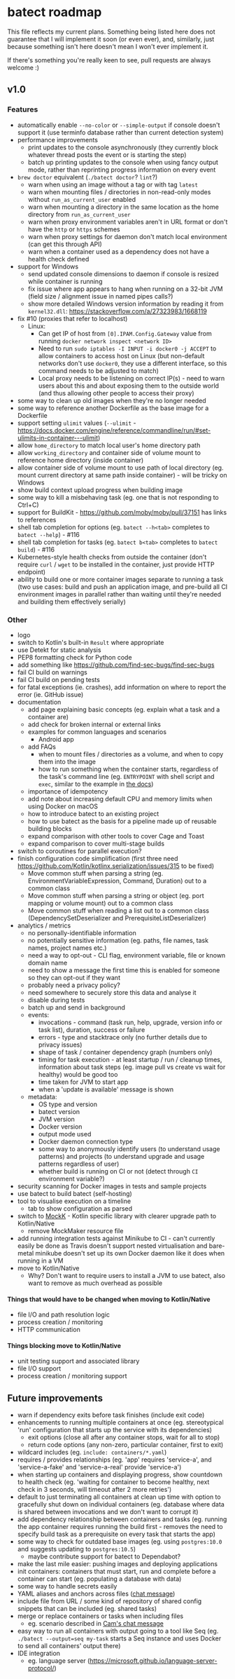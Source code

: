 # batect roadmap

This file reflects my current plans. Something being listed here does not guarantee that I will implement it soon (or even ever),
and, similarly, just because something isn't here doesn't mean I won't ever implement it.

If there's something you're really keen to see, pull requests are always welcome :)

## v1.0

### Features
* automatically enable `--no-color` or `--simple-output` if console doesn't support it (use terminfo database rather than current detection system)
* performance improvements
  * print updates to the console asynchronously (they currently block whatever thread posts the event or is starting the step)
  * batch up printing updates to the console when using fancy output mode, rather than reprinting progress information on every event
* `brew doctor` equivalent (`./batect doctor`? `lint`?)
  * warn when using an image without a tag or with tag `latest`
  * warn when mounting files / directories in non-read-only modes without `run_as_current_user` enabled
  * warn when mounting a directory in the same location as the home directory from `run_as_current_user`
  * warn when proxy environment variables aren't in URL format or don't have the `http` or `https` schemes
  * warn when proxy settings for daemon don't match local environment (can get this through API)
  * warn when a container used as a dependency does not have a health check defined
* support for Windows
  * send updated console dimensions to daemon if console is resized while container is running
  * fix issue where app appears to hang when running on a 32-bit JVM (field size / alignment issue in named pipes calls?)
  * show more detailed Windows version information by reading it from `kernel32.dll`: https://stackoverflow.com/a/27323983/1668119
* fix #10 (proxies that refer to localhost)
  * Linux:
    * Can get IP of host from `[0].IPAM.Config.Gateway` value from running `docker network inspect <network ID>`
    * Need to run `sudo iptables -I INPUT -i docker0 -j ACCEPT` to allow containers to access host on Linux (but non-default networks don't use `docker0`,
      they use a different interface, so this command needs to be adjusted to match)
    * Local proxy needs to be listening on correct IP(s) - need to warn users about this and about exposing them to the outside world (and thus allowing other people to access their proxy)
* some way to clean up old images when they're no longer needed
* some way to reference another Dockerfile as the base image for a Dockerfile
* support setting `ulimit` values (`--ulimit` - https://docs.docker.com/engine/reference/commandline/run/#set-ulimits-in-container---ulimit)
* allow `home_directory` to match local user's home directory path
* allow `working_directory` and container side of volume mount to reference home directory (inside container)
* allow container side of volume mount to use path of local directory (eg. mount current directory at same path inside container) - will be tricky on Windows
* show build context upload progress when building image
* some way to kill a misbehaving task (eg. one that is not responding to Ctrl+C)
* support for BuildKit - https://github.com/moby/moby/pull/37151 has links to references
* shell tab completion for options (eg. `batect --h<tab>` completes to `batect --help`) - #116
* shell tab completion for tasks (eg. `batect b<tab>` completes to `batect build`) - #116
* Kubernetes-style health checks from outside the container (don't require `curl` / `wget` to be installed in the container, just provide HTTP endpoint)
* ability to build one or more container images separate to running a task (two use cases: build and push an application image, and pre-build all CI environment images in parallel rather than waiting until they're needed and building them effectively serially)

### Other
* logo
* switch to Kotlin's built-in `Result` where appropriate
* use Detekt for static analysis
* PEP8 formatting check for Python code
* add something like https://github.com/find-sec-bugs/find-sec-bugs
* fail CI build on warnings
* fail CI build on pending tests
* for fatal exceptions (ie. crashes), add information on where to report the error (ie. GitHub issue)
* documentation
  * add page explaining basic concepts (eg. explain what a task and a container are)
  * add check for broken internal or external links
  * examples for common languages and scenarios
    * Android app
  * add FAQs
    * when to mount files / directories as a volume, and when to copy them into the image
    * how to run something when the container starts, regardless of the task's command line (eg. `ENTRYPOINT` with shell script and `exec`, similar to the example in [the docs](https://docs.docker.com/engine/reference/builder/#entrypoint))
  * importance of idempotency
  * add note about increasing default CPU and memory limits when using Docker on macOS
  * how to introduce batect to an existing project
  * how to use batect as the basis for a pipeline made up of reusable building blocks
  * expand comparison with other tools to cover Cage and Toast
  * expand comparison to cover multi-stage builds
* switch to coroutines for parallel execution?
* finish configuration code simplification (first three need https://github.com/Kotlin/kotlinx.serialization/issues/315 to be fixed)
  * Move common stuff when parsing a string (eg. EnvironmentVariableExpression, Command, Duration) out to a common class
  * Move common stuff when parsing a string or object (eg. port mapping or volume mount) out to a common class
  * Move common stuff when reading a list out to a common class (DependencySetDeserializer and PrerequisiteListDeserializer)
* analytics / metrics
  * no personally-identifiable information
  * no potentially sensitive information (eg. paths, file names, task names, project names etc.)
  * need a way to opt-out - CLI flag, environment variable, file or known domain name
  * need to show a message the first time this is enabled for someone so they can opt-out if they want
  * probably need a privacy policy?
  * need somewhere to securely store this data and analyse it
  * disable during tests
  * batch up and send in background
  * events:
    * invocations - command (task run, help, upgrade, version info or task list), duration, success or failure
    * errors - type and stacktrace only (no further details due to privacy issues)
    * shape of task / container dependency graph (numbers only)
    * timing for task execution - at least startup / run / cleanup times, information about task steps (eg. image pull vs create vs wait for healthy) would be good too
    * time taken for JVM to start app
    * when a 'update is available' message is shown
  * metadata:
    * OS type and version
    * batect version
    * JVM version
    * Docker version
    * output mode used
    * Docker daemon connection type
    * some way to anonymously identify users (to understand usage patterns) and projects (to understand upgrade and usage patterns regardless of user)
    * whether build is running on CI or not (detect through `CI` environment variable?)
* security scanning for Docker images in tests and sample projects
* use batect to build batect (self-hosting)
* tool to visualise execution on a timeline
  * tab to show configuration as parsed
* switch to [MockK](https://github.com/oleksiyp/mockk) - Kotlin specific library with clearer upgrade path to Kotlin/Native
  * remove MockMaker resource file
* add running integration tests against Minikube to CI - can't currently easily be done as Travis doesn't support nested virtualisation and bare-metal minikube doesn't set up its own Docker daemon like it does when running in a VM
* move to Kotlin/Native
  * Why? Don't want to require users to install a JVM to use batect, also want to remove as much overhead as possible

#### Things that would have to be changed when moving to Kotlin/Native
* file I/O and path resolution logic
* process creation / monitoring
* HTTP communication

#### Things blocking move to Kotlin/Native
* unit testing support and associated library
* file I/O support
* process creation / monitoring support

## Future improvements
* warn if dependency exits before task finishes (include exit code)
* enhancements to running multiple containers at once (eg. stereotypical 'run' configuration that starts up the service with its dependencies)
  * exit options (close all after any container stops, wait for all to stop)
  * return code options (any non-zero, particular container, first to exit)
* wildcard includes (eg. `include: containers/*.yaml`)
* requires / provides relationships (eg. 'app' requires 'service-a', and 'service-a-fake' and 'service-a-real' provide 'service-a')
* when starting up containers and displaying progress, show countdown to health check (eg. 'waiting for container to become healthy, next check in 3 seconds, will timeout after 2 more retries')
* default to just terminating all containers at clean up time with option to gracefully shut down on individual containers
  (eg. database where data is shared between invocations and we don't want to corrupt it)
* add dependency relationship between containers and tasks (eg. running the app container requires running the build first - removes the need to specify
  build task as a prerequisite on every task that starts the app)
* some way to check for outdated base images (eg. using `postgres:10.0` and suggests updating to `postgres:10.5`)
  * maybe contribute support for batect to Dependabot?
* make the last mile easier: pushing images and deploying applications
* init containers: containers that must start, run and complete before a container can start (eg. populating a database with data)
* some way to handle secrets easily
* YAML aliases and anchors across files ([chat message](https://spectrum.chat/batect/general/anchors-aliases-and-includes~62eccc45-9b8c-4592-8664-a313a773409f))
* include file from URL / some kind of repository of shared config snippets that can be included (eg. shared tasks)
* merge or replace containers or tasks when including files
  * eg. scenario described in [Cam's chat message](https://spectrum.chat/batect/general/workflows-for-making-changes-across-multiple-repos~99e11eee-cc8a-4118-ba4c-52d8e188813a)
* easy way to run all containers with output going to a tool like Seq (eg. `./batect --output=seq my-task` starts a Seq instance and uses Docker to send all containers' output there)
* IDE integration
  * eg. language server (https://microsoft.github.io/language-server-protocol/)
